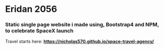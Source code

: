 # Eridan 2056

### Static single page website i made using, Bootstrap4 and NPM, to celebrate SpaceX launch

Travel starts here: **https://nicholas570.github.io/space-travel-agency/**
